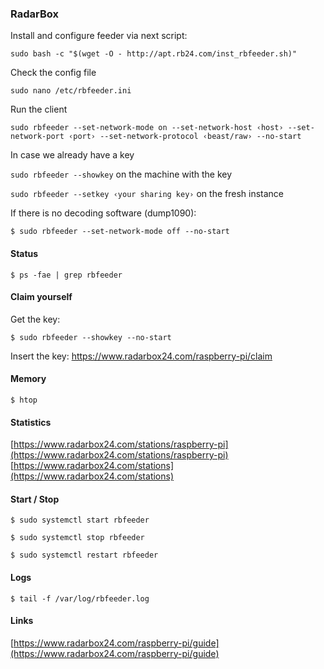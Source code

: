 ### RadarBox

Install and configure feeder via next script:

``sudo bash -c "$(wget -O - http://apt.rb24.com/inst_rbfeeder.sh)"``

Check the config file

``sudo nano /etc/rbfeeder.ini``

Run the client

``sudo rbfeeder --set-network-mode on --set-network-host ‹host› --set-network-port ‹port› --set-network-protocol ‹beast/raw› --no-start``

In case we already have a key


``sudo rbfeeder --showkey``   on the machine with the key

``sudo rbfeeder --setkey ‹your sharing key›``   on the fresh instance


If there is no decoding software (dump1090):

``$ sudo rbfeeder --set-network-mode off --no-start``

#### Status

``$ ps -fae | grep rbfeeder``

#### Claim yourself

Get the key:

``$ sudo rbfeeder --showkey --no-start``

Insert the key: https://www.radarbox24.com/raspberry-pi/claim

#### Memory

``$ htop``

#### Statistics

[https://www.radarbox24.com/stations/raspberry-pi](https://www.radarbox24.com/stations/raspberry-pi)
[https://www.radarbox24.com/stations](https://www.radarbox24.com/stations)

#### Start / Stop

``$ sudo systemctl start rbfeeder``

``$ sudo systemctl stop rbfeeder``

``$ sudo systemctl restart rbfeeder``

#### Logs

``$ tail -f /var/log/rbfeeder.log``

#### Links

[https://www.radarbox24.com/raspberry-pi/guide](https://www.radarbox24.com/raspberry-pi/guide)
